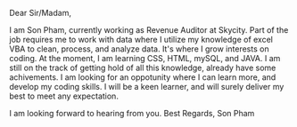 Dear Sir/Madam,

I am Son Pham, currently working as Revenue Auditor at Skycity.
Part of the job requires me to work with data where I utilize my knowledge of 
excel VBA to clean, process, and analyze data. It's where I grow interests on
coding. At the moment, I am learning CSS, HTML, mySQL, and JAVA.
I am still on the track of getting hold of all this knowledge, already have 
some achivements.
I am looking for an oppotunity where I can learn more, and develop my coding skills.
I will be a keen learner, and will surely deliver my best to meet any expectation.

I am looking forward to hearing from you.
Best Regards,
Son Pham
